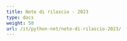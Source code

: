 ```yaml
---
title: Note di rilascio - 2023
type: docs
weight: 50
url: /it/python-net/note-di-rilascio-2023/
---
```

